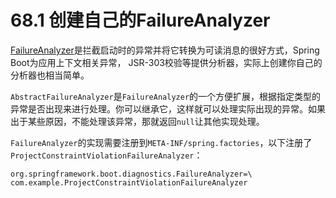 # 68.1 创建自己的FailureAnalyzer

[FailureAnalyzer](http://docs.spring.io/spring-boot/docs/1.4.1.RELEASE/api/org/springframework/boot/diagnostics/FailureAnalyzer.html)是拦截启动时的异常并将它转换为可读消息的很好方式，Spring Boot为应用上下文相关异常， JSR-303校验等提供分析器，实际上创建你自己的分析器也相当简单。

`AbstractFailureAnalyzer`是`FailureAnalyzer`的一个方便扩展，根据指定类型的异常是否出现来进行处理。你可以继承它，这样就可以处理实际出现的异常。如果出于某些原因，不能处理该异常，那就返回`null`让其他实现处理。

`FailureAnalyzer`的实现需要注册到`META-INF/spring.factories`，以下注册了`ProjectConstraintViolationFailureAnalyzer`：

```text
org.springframework.boot.diagnostics.FailureAnalyzer=\
com.example.ProjectConstraintViolationFailureAnalyzer
```

